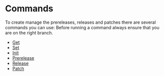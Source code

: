 
# Commands

To create manage the prereleases, releases and patches there are several commands you can use:
Before running a command always ensure that you are on the right branch.

- [Get](commands/get.md)
- [Set](commands/set.md)
- [Init](commands/init.md)
- [Prerelease](commands/prerelease.md)
- [Release](commands/release.md)
- [Patch](commands/patch.md)
